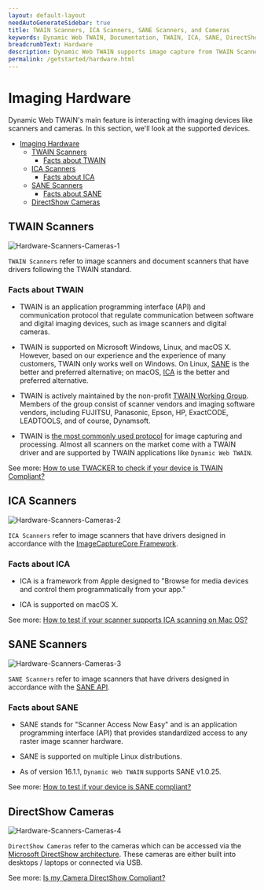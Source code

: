 ```yaml
---
layout: default-layout
needAutoGenerateSidebar: true
title: TWAIN Scanners, ICA Scanners, SANE Scanners, and Cameras
keywords: Dynamic Web TWAIN, Documentation, TWAIN, ICA, SANE, DirectShow, Webcam, MediaDevices Hardware
breadcrumbText: Hardware
description: Dynamic Web TWAIN supports image capture from TWAIN Scanners, ICA Scanners, SANE Scanners, DirectShow Cameras, and MediaDevices Cameras.
permalink: /getstarted/hardware.html
---
```


# Imaging Hardware 

Dynamic Web TWAIN's main feature is interacting with imaging devices like scanners and cameras. In this section, we'll look at the supported devices.

- [Imaging Hardware](#imaging-hardware)
  - [TWAIN Scanners](#twain-scanners)
    - [Facts about TWAIN](#facts-about-twain)
  - [ICA Scanners](#ica-scanners)
    - [Facts about ICA](#facts-about-ica)
  - [SANE Scanners](#sane-scanners)
    - [Facts about SANE](#facts-about-sane)
  - [DirectShow Cameras](#directshow-cameras)

## TWAIN Scanners

![Hardware-Scanners-Cameras-1]({{site.assets}}imgs/Hardware-Scanners-Cameras-1.png)

`TWAIN Scanners` refer to image scanners and document scanners that have drivers following the TWAIN standard.

### Facts about TWAIN

* TWAIN is an application programming interface (API) and communication protocol that regulate communication between software and digital imaging devices, such as image scanners and digital cameras. 

* TWAIN is supported on Microsoft Windows, Linux, and macOS X. However, based on our experience and the experience of many customers, TWAIN only works well on Windows. On Linux, [SANE](#sane-scanners) is the better and preferred alternative; on macOS, [ICA](#ica-scanners) is the better and preferred alternative.

* TWAIN is actively maintained by the non-profit [TWAIN Working Group](https://www.twain.org/). Members of the group consist of scanner vendors and imaging software vendors, including FUJITSU, Panasonic, Epson, HP, ExactCODE, LEADTOOLS, and of course, Dynamsoft.

* TWAIN is [the most commonly used protocol](https://www.twain.org/why-twain/) for image capturing and processing. Almost all scanners on the market come with a TWAIN driver and are supported by TWAIN applications like `Dynamic Web TWAIN`.

See more: <a href="{{site.faq}}how-to-use-TWACKER-to-check-if-your-device-is-TWAIN-Compliant.html" target="_blank">How to use TWACKER to check if your device is TWAIN Compliant?</a>

## ICA Scanners

![Hardware-Scanners-Cameras-2]({{site.assets}}imgs/Hardware-Scanners-Cameras-2.png)

`ICA Scanners` refer to image scanners that have drivers designed in accordance with the [ImageCaptureCore Framework](https://developer.apple.com/documentation/imagecapturecore).

### Facts about ICA

* ICA is a framework from Apple designed to "Browse for media devices and control them programmatically from your app."

* ICA is supported on macOS X.

See more: <a href="{{site.faq}}how-to-test-if-your-scanner-supports-ICA-scanning-on-Mac-OS.html" target="_blank">How to test if your scanner supports ICA scanning on Mac OS?</a> 

## SANE Scanners

![Hardware-Scanners-Cameras-3]({{site.assets}}imgs/Hardware-Scanners-Cameras-3.png)

`SANE Scanners` refer to image scanners that have drivers designed in accordance with the [SANE API](http://www.sane-project.org/).

### Facts about SANE

* SANE stands for "Scanner Access Now Easy" and is an application programming interface (API) that provides standardized access to any raster image scanner hardware.

* SANE is supported on multiple Linux distributions.

* As of version 16.1.1, `Dynamic Web TWAIN` supports SANE v1.0.25.

See more: <a href="{{site.faq}}how-to-test-if-your-device-is-SANE-compliant.html" target="_blank">How to test if your device is SANE compliant?</a> 

## DirectShow Cameras

![Hardware-Scanners-Cameras-4]({{site.assets}}imgs/Hardware-Scanners-Cameras-4.png)

`DirectShow Cameras` refer to the cameras which can be accessed via the [Microsoft DirectShow architecture](https://docs.microsoft.com/en-us/windows/win32/directshow/introduction-to-directshow). These cameras are either built into desktops / laptops or connected via USB.

See more: <a href="{{site.faq}}how-to-test-if-your-camera-is-DirectShow-compliant.html" target="_blank">Is my Camera DirectShow Compliant?</a>  